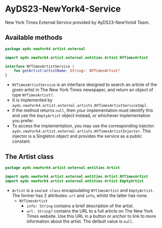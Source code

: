 # AyDS23-NewYork4-Service

New York Times External Service provided by AyDS23-NewYork4 Team.

## Available methods

```kotlin
package ayds.newYork4.artist.external

import ayds.newYork4.artist.external.entities.Artist.NYTimesArtist

interface NYTimesArtistService {
    fun getArtist(artistName: String): NYTimesArtist?
}
```

- `NYTimesArtistService` is an interface designed to search an article of the given artist in The New York Times newspaper, and return an object of type `NYTimesArtist?`.
- It is implemented by `ayds.newYork4.artist.external.artists.NYTimesArtistServiceImpl`.
- If the method returns `null`, then your implementation must identify this and use the `EmptyArtist` object instead, or whichever implementation you prefer.
- To access the implementation, you may use the corresponding injector: `ayds.newYork4.artist.external.artists.NYTimesArtistInjector`. This injector is a Singleton object and provides the service as a public constant.

## The Artist class

```kotlin
package ayds.newYork4.artist.external.entities.Artist

import ayds.newYork4.artist.external.entities.Artist.NYTimesArtist
import ayds.newYork4.artist.external.entities.Artist.EmptyArtist
```

- `Artist` is a `sealed class` encapsulating `NYTimesArtist` and `EmptyArtist`. The former has 2 attributes: `url` and `info`, whilst the latter has none.
  - `NYTimesArtist`
    - `info: String` contains a brief description of the artist.
    - `url: String?` contains the URL to a full article on The New York Times website. Use this URL in a button or anchor to link to more information about the artist. The default value is `null`.

